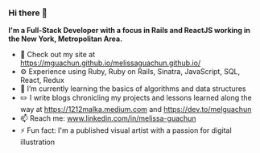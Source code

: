 ### Hi there 👋


**I'm a Full-Stack Developer with a focus in Rails and ReactJS working in the New York, Metropolitan Area.**
- 🔭 Check out my site at https://mguachun.github.io/melissaguachun.github.io/
- ⚙️ Experience using Ruby, Ruby on Rails, Sinatra, JavaScript, SQL, React, Redux
- 🌱 I’m currently learning the basics of algorithms and data structures
- ✏️ I write blogs chronicling my projects and lessons learned along the way at https://1212malka.medium.com and https://dev.to/melguachun
- 📫 Reach me: www.linkedin.com/in/melissa-guachun
- ⚡ Fun fact: I'm a published visual artist with a passion for digital illustration
